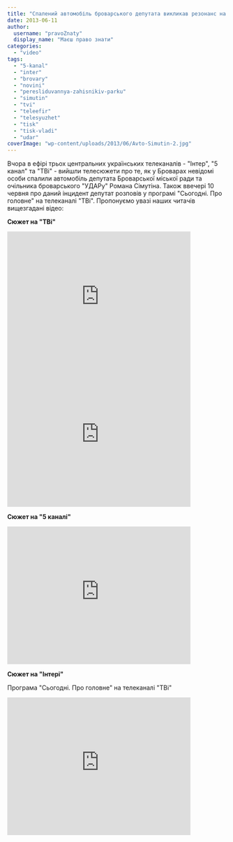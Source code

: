 ```yaml
---
title: "Спалений автомобіль броварського депутата викликав резонанс на українському ТБ (оновлено)"
date: 2013-06-11
author: 
  username: "pravoZnaty"
  display_name: "Маєш право знати"
categories: 
  - "video"
tags: 
  - "5-kanal"
  - "inter"
  - "brovary"
  - "novini"
  - "peresliduvannya-zahisnikiv-parku"
  - "simutin"
  - "tvi"
  - "teleefir"
  - "telesyuzhet"
  - "tisk"
  - "tisk-vladi"
  - "udar"
coverImage: "wp-content/uploads/2013/06/Avto-Simutin-2.jpg"
---
```


Вчора в ефірі трьох центральних українських телеканалів - "Інтер", "5 канал" та "ТВі" - вийшли телесюжети про те, як у Броварах невідомі особи спалили автомобіль депутата Броварської міської ради та очільника броварського "УДАРу" Романа Сімутіна. Також ввечері 10 червня про даний інцидент депутат розповів у програмі "Сьогодні. Про головне" на телеканалі "ТВі". Пропонуємо увазі наших читачів вищезгадані відео:

**Сюжет на "ТВі"**

<iframe src="https://www.youtube.com/embed/nbxqhaZ8W5c" height="315" width="420" allowfullscreen frameborder="0"></iframe>

<iframe src="https://www.youtube.com/embed/atZpZ4_6Gcc" height="315" width="420" allowfullscreen frameborder="0"></iframe>

**Сюжет на "5 каналі"**

<iframe src="https://www.youtube.com/embed/v_y78e2ysDM" height="315" width="420" allowfullscreen frameborder="0"></iframe>

**Сюжет на "Інтері"**

Програма "Сьогодні. Про головне" на телеканалі "ТВі"

<iframe width="420" height="315" src="https://www.youtube.com/embed/atZpZ4_6Gcc" frameborder="0" allowfullscreen></iframe>
